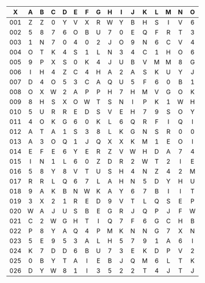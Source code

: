 |X|A|B|C|D|E|F|G|H|I|J|K|L|M|N|O|P|Q|R|S|T|U|V|W|X|Y|Z|
|:-------:|:-------:|:-------:|:-------:|:-------:|:-------:|:-------:|:-------:|:-------:|:-------:|:-------:|:-------:|:-------:|:-------:|:-------:|:-------:|:-------:|:-------:|:-------:|:-------:|:-------:|:-------:|:-------:|:-------:|:-------:|:-------:|:-------:|
|001|Z|Z|0|Y|V|X|R|W|Y|B|H|S|I|V|6|N|T|7|Q|4|A|K|P|H|G|P|
|002|5|8|7|6|O|B|U|7|0|E|Q|F|R|T|3|9|X|4|N|I|Y|5|A|S|8|Z|
|003|1|N|7|0|4|0|2|J|O|9|N|6|C|V|4|Y|I|M|9|X|C|0|A|5|M|O|
|004|O|T|K|4|S|1|L|N|3|4|C|1|H|O|6|H|T|B|7|6|E|6|1|9|5|5|
|005|9|P|X|S|0|K|4|J|U|B|V|M|M|8|G|8|5|P|8|M|7|M|F|N|Q|S|
|006|I|H|4|Z|C|4|H|A|2|A|S|K|U|Y|J|6|E|9|B|A|V|S|U|M|Y|0|
|007|D|4|O|5|3|C|A|Q|U|5|F|6|0|B|1|U|Y|P|L|V|K|2|M|3|V|F|
|008|O|X|W|2|A|P|P|H|7|H|M|V|G|O|K|8|S|T|S|Y|M|A|C|6|N|3|
|009|8|H|S|X|O|W|T|S|N|I|P|K|1|W|H|Y|K|M|M|A|R|I|9|X|4|9|
|010|5|U|R|R|E|D|S|V|E|H|7|9|S|O|Y|V|8|O|P|L|Y|2|X|M|T|E|
|011|4|O|K|G|6|0|K|L|6|Q|R|F|I|Q|I|H|Q|I|0|M|8|Y|Z|1|3|A|
|012|A|T|A|1|S|3|8|L|K|G|N|S|R|0|0|5|I|O|D|3|M|R|U|3|1|J|
|013|A|3|O|Q|1|J|Q|X|X|K|M|1|E|O|I|0|1|3|X|M|S|R|4|O|R|7|
|014|E|F|E|6|Y|E|R|Z|V|W|H|D|A|7|4|E|D|5|J|2|5|D|T|A|I|O|
|015|I|N|1|L|6|0|Z|D|R|2|W|T|2|I|E|Z|4|N|1|C|O|R|7|K|K|8|
|016|5|8|Y|8|V|T|U|S|H|4|N|Z|4|2|M|U|2|6|Y|T|3|E|N|A|T|6|
|017|R|R|L|Q|6|7|L|A|H|N|5|D|Y|H|U|I|R|W|5|F|4|H|6|H|C|1|
|018|9|A|K|B|N|W|K|A|Y|6|7|B|I|I|T|Q|P|P|2|N|0|7|2|1|J|K|
|019|3|X|2|1|R|E|D|9|V|T|L|Q|S|E|P|P|3|5|7|I|H|B|V|P|H|Z|
|020|W|A|J|U|S|B|E|G|R|J|Q|P|J|F|W|6|U|F|Q|K|P|R|P|O|J|C|
|021|C|2|W|G|H|T|I|Q|7|F|6|G|C|H|B|8|1|9|4|U|F|4|S|J|O|C|
|022|P|8|Y|A|Q|4|P|M|K|N|N|G|7|X|N|3|0|I|8|3|3|3|Q|R|T|4|
|023|5|E|9|5|3|A|L|H|5|7|9|1|A|6|I|J|E|X|H|V|T|Q|J|T|6|N|
|024|K|7|D|D|6|B|U|7|3|E|K|D|P|V|2|G|X|F|P|Y|C|T|B|2|M|X|
|025|0|B|Y|T|A|I|E|B|J|Q|M|6|L|T|K|7|Q|S|J|Q|1|F|A|H|R|2|
|026|D|Y|W|8|1|I|3|5|2|2|T|4|J|T|J|4|O|7|L|E|Y|6|T|Z|0|4|